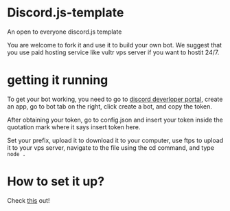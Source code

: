 # Discord.js-template
An open to everyone discord.js template


You are welcome to fork it and use it to build your own bot. We suggest that you use paid hosting service like vultr vps server if you want to hostit 24/7.


# getting it running
To get your bot working, you need to go to [discord deverloper portal](https://discordapp.com/developers), create an app, go to bot tab on the right, click create a bot, and copy the token.

After obtaining your token, go to config.json and insert your token inside the quotation mark where it says insert token here.

Set your prefix, upload it to download it to your computer, use ftps to upload it to your vps server, navigate to the file using the cd command, and type 
```node .```

# How to set it up?

Check [this](https://www.writebots.com/discord-bot-hosting/) out!
